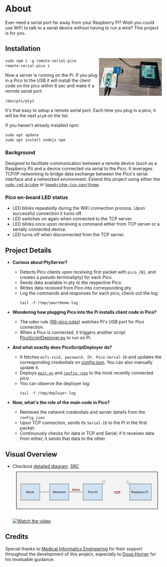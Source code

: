 # About
Ever need a serial port far away from your Raspberry Pi? Wish you could use WiFi to talk to a serial device without having to run a wire? This project is for you.

## Installation
<a href="https://www.youtube.com/shorts/CbkAj24SPnE" target="_blank">
    <img src="./img/3.jpg" alt="Pico-Pi connection" style="width:40%; height:50%;" align="right"/>
</a>

```
sudo npm i -g remote-serial-pico
remote-serial-pico i
```

Now a server is running on the Pi. If you plug in a Pico to the USB it will install the client code on the pico within 6 sec and make it a remote serial port.

`/dev/pts/pty1`

It's that easy to setup a remote serial port. Each time you plug in a pico, it will be the next `ptyN` on the list.

If you haven't already installed npm:
```
sudo apt update
sudo apt install nodejs npm
```

### Background
Designed to facilitate communication between a remote device (such as a Raspberry Pi) and a device connected via serial to the Pico. It leverages TCP/IP networking to bridge data exchange between the Pico's serial interface and a networked environment. Extend this project using either the [`node-red-bridge`](https://github.com/RajkumarGara/node-red-bridge) or [`homebridge-tcp-smarthome`](https://github.com/RajkumarGara/homebridge-tcp-smarthome).

### Pico on-board LED status
* LED blinks repeatedly during the WiFi connection process. Upon successful connection it turns off.
* LED switches on again when connected to the TCP server.
* LED blinks once upon receiving a command either from TCP server or a serially connected device.
* LED turns off when disconnected from the TCP server.

## Project Details
* **Curious about PtyServer?**
    * Detects Pico clients upon receiving first packet with `pico_{N}`, and creates a pseudo terminal(pty) for each Pico.
    * Sends data available in pty to the respective Pico.
    * Writes data received from Pico into corresponding pty.
    * Log the commands and responses for each pico; check out the log:
        ```
        tail -f /tmp/smartHome.log
        ```

* **Wondering how plugging Pico into the Pi installs client code in Pico?**
    * The udev rule ([99-pico.rules](./src/99-pico.rules)) watches Pi's USB port for Pico connection.
    * When a Pico is connected, it triggers another script [PicoScriptDeployer.py](./src/pi/PicoScriptDeployer.py) to run on Pi.

* **And what exactly does PicoScriptDeployer do?**
    * It fetches `wifi-ssid, password, IP, Pico-Serial-ID` and updates the corresponding credentials on [config.json](./src/pico/config.json). You can also manually update it.
    * Deploys [`main.py`](./src/pico/main.py) and [`config.json`](./src/pico/config.json) to the most recently connected pico.
    * You can observe the deployer log:
        ```
        tail -f /tmp/deployer.log
        ``` 

* **Now, what's the role of the main code in Pico?**
    * Retrieves the network credentials and server details from the `config.json`.
    * Upon TCP connection, sends its `Serial-ID` to the Pi in the first packet.
    * Continuously checks for data in TCP and Serial; if it receives data from either, it sends that data to the other. 

## Visual Overview
* Checkout [detailed diagram](img/2.jpg). [SRC](https://docs.google.com/document/d/16LFFmloh7tNBZP-OtcaIe8EgjfAc7IFV-q3neljFaFA/edit#heading=h.tsg0skd3kzjw)
    ![block diagram](img/1.jpg)

    [![Watch the video](img/4.GIF)](https://youtu.be/M36LoMouvPg)

## Credits
Special thanks to [Medical Informatics Engineering](https://www.mieweb.com/) for their support throughout the development of this project, especially to [Doug Horner](https://github.com/horner) for his invaluable guidance.
